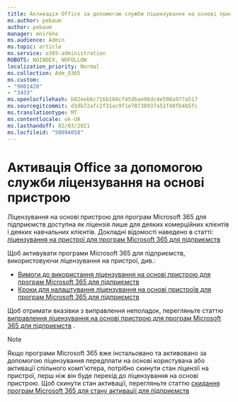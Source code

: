 ```yaml
---
title: Активація Office за допомогою служби ліцензування на основі пристрою
ms.author: pebaum
author: pebaum
manager: mnirkhe
ms.audience: Admin
ms.topic: article
ms.service: o365-administration
ROBOTS: NOINDEX, NOFOLLOW
localization_priority: Normal
ms.collection: Adm_O365
ms.custom:
- "9001420"
- "3433"
ms.openlocfilehash: b82eeb6c716b180cf45dbae96dc4e508a977a517
ms.sourcegitcommit: d3db72afc2f31ac9f1e78738937a51f40fb4b5fc
ms.translationtype: MT
ms.contentlocale: uk-UA
ms.lasthandoff: 02/03/2021
ms.locfileid: "50094058"
---
```

# <a name="activating-office-using-device-based-licensing"></a>Активація Office за допомогою служби ліцензування на основі пристрою

Ліцензування на основі пристрою для програм Microsoft 365 для підприємств доступна як ліцензія лише для деяких комерційних клієнтів і деяких навчальних клієнтів. Докладні відомості наведено в статті: [ліцензування на пристрої для програм Microsoft 365 для підприємств](https://docs.microsoft.com/deployoffice/device-based-licensing)

Щоб активувати програми Microsoft 365 для підприємств, використовуючи ліцензування на пристрої, див.:

- [Вимоги до використання ліцензування на основі пристрою для програм Microsoft 365 для підприємств](https://docs.microsoft.com/deployoffice/device-based-licensing#requirements-for-using-device-based-licensing-for-microsoft-365-apps-for-enterprise)
- [Кроки для налаштування ліцензування на основі пристроїв для програм Microsoft 365 для підприємств](https://docs.microsoft.com/deployoffice/device-based-licensing#steps-to-configure-device-based-licensing-for-microsoft-365-apps-for-enterprise)

Щоб отримати вказівки з виправлення неполадок, перегляньте статтю [виправлення ліцензування на основі пристрою для програм Microsoft 365 для підприємств](https://docs.microsoft.com/deployoffice/device-based-licensing#troubleshoot-device-based-licensing-for-microsoft-365-apps-for-enterprise) .

> [!NOTE]
> Якщо програми Microsoft 365 вже інстальовано та активовано за допомогою ліцензування передплати на основі користувача або активації спільного комп'ютера, потрібно скинути стан ліцензії на пристрої, перш ніж він буде перехід до ліцензування на основі пристрою. Щоб скинути стан активації, перегляньте статтю [скидання програм Microsoft 365 для стану активації для підприємств](https://docs.microsoft.com/office/troubleshoot/activation/reset-office-365-proplus-activation-state)
